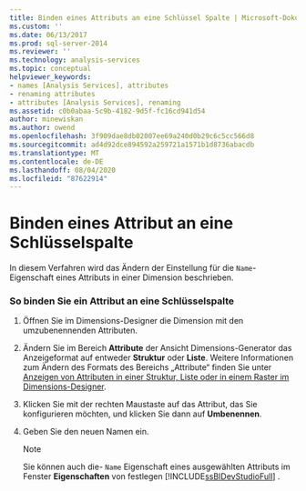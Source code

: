 ```yaml
---
title: Binden eines Attributs an eine Schlüssel Spalte | Microsoft-Dokumentation
ms.custom: ''
ms.date: 06/13/2017
ms.prod: sql-server-2014
ms.reviewer: ''
ms.technology: analysis-services
ms.topic: conceptual
helpviewer_keywords:
- names [Analysis Services], attributes
- renaming attributes
- attributes [Analysis Services], renaming
ms.assetid: c0b0abaa-5c9b-4182-9d5f-fc16cd941d54
author: minewiskan
ms.author: owend
ms.openlocfilehash: 3f909dae8db02007ee69a240d0b29c6c5cc566d8
ms.sourcegitcommit: ad4d92dce894592a259721a1571b1d8736abacdb
ms.translationtype: MT
ms.contentlocale: de-DE
ms.lasthandoff: 08/04/2020
ms.locfileid: "87622914"
---
```

# <a name="bind-an-attribute-to-a-key-column"></a>Binden eines Attribut an eine Schlüsselspalte
  In diesem Verfahren wird das Ändern der Einstellung für die `Name`-Eigenschaft eines Attributs in einer Dimension beschrieben.  
  
### <a name="to-bind-an-attribute-to-a-key-column"></a>So binden Sie ein Attribut an eine Schlüsselspalte  
  
1.  Öffnen Sie im Dimensions-Designer die Dimension mit den umzubenennenden Attributen.  
  
2.  Ändern Sie im Bereich **Attribute** der Ansicht Dimensions-Generator das Anzeigeformat auf entweder **Struktur** oder **Liste**. Weitere Informationen zum Ändern des Formats des Bereichs „Attribute“ finden Sie unter [Anzeigen von Attributen in einer Struktur, Liste oder in einem Raster im Dimensions-Designer](view-attributes-in-dimension-designer.md).  
  
3.  Klicken Sie mit der rechten Maustaste auf das Attribut, das Sie konfigurieren möchten, und klicken Sie dann auf **Umbenennen**.  
  
4.  Geben Sie den neuen Namen ein.  
  
    > [!NOTE]  
    >  Sie können auch die- `Name` Eigenschaft eines ausgewählten Attributs im Fenster **Eigenschaften** von festlegen [!INCLUDE[ssBIDevStudioFull](../../includes/ssbidevstudiofull-md.md)] .  
  
  
